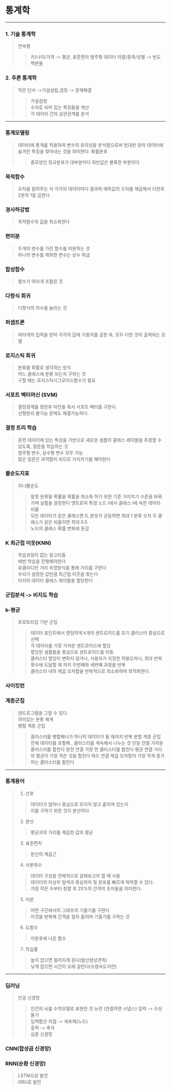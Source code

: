 # 통계학
---
### 1. 기술 통계학
> 연속형 
>> 키/나이/가격 -> 평균, 표준편차
> 범주형 데이터
>> 이름/종족/성별 -> 빈도 백분율
### 2. 추론 통계학
> 작은 단서 ->가설설립,검정 -> 문제해결
>> 가설검정   
>> 수치로 되어 있는 특징들을 계산   
>> 각 데이터 간의 상관관계를 분석
---
### 통계모델링
> 데이터에 통계를 적용하여 변수의 유의성을 분석함으로써 방대한 양의 데이터에 숨겨진 특징을 찾아내는 것을 의미한다.
> 확률분포
>> 종모양인 정규분포가 대부분이다
>> 최빈값은 볼록한 부분이다
### 목적함수
> 오차를 알려주는 식
> 각각의 데이터마다 결과와 예측값의 오차를 제곱해서 더한후 2분의 1을 곱한다.
### 경사하강법
> 목적함수의 값을 최소화한다
### 편미분
> 두개의 변수를 가진 함수를 미분하는 것   
> 하나의 변수를 제외한 변수는 상수 취급
### 합성함수
> 함수가 여러개 조합된 것
### 다항식 회귀
> 다항식의 차수를 늘리는 것
### 퍼셉트론
> 여러개의 입력을 받아 각각의 값에 가중치를 곱한 후, 모두 더한 것이 출력되는 모델
### 로지스틱 회귀
> 분류를 확률로 생각하는 방식   
> 어느 클래스에 분류 되는지 구하는 것   
> 구할 때는 로지스틱시그모이드함수가 필요
### 서포트 벡터머신 (SVM)
> 결정경계를 정한후 마진을 줘서 서포트 벡터를 구한다.   
> 선형분리 불가능 문제도 해결가능하다.   
### 결정 트리 학습
> 훈련 데이터에 있는 특성을 기반으로 새로운 샘플의 클레스 레이블을 추정할 수 있도록, 질문을 학습하는 것   
> 범주형 변수, 실수형 변수 모두 가능   
> 많은 질문은 과적합이 되므로 가지치기를 해야한다   
### 불순도지표
> 지니불순도
>> 잘못 분류될 확률을 확률을 최소화 하기 위한 기준
>> 가지치기 수준을 바꿔가며 실험을 권장한다
> 엔트로피
>> 특정 노드 t에서 클래스 i에 속한 데이터 비율   
>> 모든 데이터가 같은 클래스면 0, 분포가 균등하면 최대 1
> 분류 오차
>> 두 클래스가 같은 비율이면 최대 0.5   
>> 노드의 클래스 확률 변화에 둔감
### K 최근접 이웃(KNN)
> 학습과정이 없는 알고리즘   
> 매번 학습을 진행해야한다   
> 유클리디안 거리 측정방식을 통해 거리를 구한다   
> 우리가 설정한 값만큼 최근접 이웃을 찾는다   
> 미지의 데이터 클레스 레이블을 할당한다
### 군집분석 -> 비지도 학습
### k-평균
> 프로토타입 기반 군집   
>> 데이터 포인트에서 랜덤하게 k개의 센트로이드를 초기 클러스터 중심으로 선택   
>> 각 데이터를 가장 가까운 센트로이드에 할당   
>> 할당된 샘플들을 중심으로 센트로이드를 이동   
>> 클러스터 할당이 변하지 않거나, 사용자가 지정한 허용오차나, 최대 반복횟수에 도달할 때 까지 두번째와 세번째 과정을 반복   
> 클러스터 내의 제곱 오차합을 반복적으로 최소화하여 최적화한다.
### 사이킷런
### 계층군집
> 덴드로그램을 그릴 수 있다.   
> 의미있는 분류 체계   
> 병합 계층 군집
>> 클러스터를 병합해나가 하나의 데이터가 될 때까지 반복
> 분할 계층 군집
>> 전체 데이터를 포함해 , 클러스터를 계속해서 나누는 것
> 단일 연결
>> 가까운 클러스터를 합친다
> 완전 연결
>> 가장 먼 클러스터를 합친다
> 평균 연결
>> 거리의 평균이 가장 적은 것을 합친다
> 와드 연결
>> 제곱 오차합이 가장 작게 증가하는 클러스터를 합친다
---
### 통계용어
> 1. 산포
>> 데이터가 얼마나 중심으로 모이지 않고 흩어져 있는지   
>> 이를 구하기 위한 것이 분산이다
> 2. 분산
>> 평균과의 거리를 제곱한 값의 평균
> 3. 표준편차
>> 분산의 제곱근
> 4. 사분위수
>> 데이터 구성을 전체적으로 살펴보고자 할 때 사용   
>> 데이터의 이상치 탐색과 중심위치 및 분포를 빠르게 파악할 수 있다.   
>> 가장 작은 수부터 정렬 후 25%의 간격의 숫자들을 의미한다.
> 5. 미분
>> 어떤 구간에서의 그래프의 기울기를 구한다   
>> 이것을 반복해 간격을 점차 좁히며 기울기를 구하는 것
> 6. 도함수
>> 미분후에 나온 함수
> 7. 학습률
>> 높이 잡으면 멀어지게 된다(발산현상관측)   
>> 낮게 잡으면 시간이 오래 걸린다(수렴속도지연)
---
### 딥러닝
> 인공 신경망
>> 인간의 뇌를 수학모델로 표현한 것
> 뉴런 (연결하면 시냅스)
>> 입력 -> 수상돌기   
>> 입력합산 지점 -> 세포체(노드)   
>> 출력 -> 축삭   
> 심층 신경망
### CNN(합성곱 신경망)
### RNN(순환 신경망)
> LSTM으로 발전   
> GRU로 발전